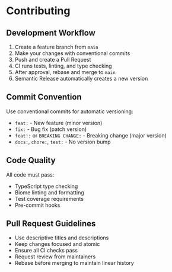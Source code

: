 # Contributing

## Development Workflow

1. Create a feature branch from `main`
2. Make your changes with conventional commits
3. Push and create a Pull Request
4. CI runs tests, linting, and type checking
5. After approval, rebase and merge to `main`
6. Semantic Release automatically creates a new version

## Commit Convention

Use conventional commits for automatic versioning:

- `feat:` - New feature (minor version)
- `fix:` - Bug fix (patch version)
- `feat!:` or `BREAKING CHANGE:` - Breaking change (major version)
- `docs:`, `chore:`, `test:` - No version bump

## Code Quality

All code must pass:
- TypeScript type checking
- Biome linting and formatting
- Test coverage requirements
- Pre-commit hooks

## Pull Request Guidelines

- Use descriptive titles and descriptions
- Keep changes focused and atomic
- Ensure all CI checks pass
- Request review from maintainers
- Rebase before merging to maintain linear history